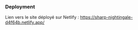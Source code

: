 

### Deployment

Lien vers le site déployé sur Netlify : https://sharp-nightingale-d4f64b.netlify.app/

